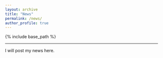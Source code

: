 ```yaml
---
layout: archive
title: "News"
permalink: /news/
author_profile: true
---
```


{% include base_path %}

---

I will post my news here.
